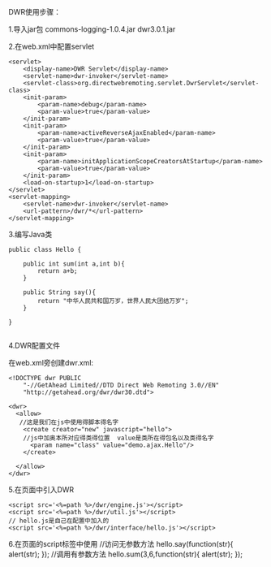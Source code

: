 DWR使用步骤：


1.导入jar包
commons-logging-1.0.4.jar
dwr3.0.1.jar


2.在web.xml中配置servlet
```aidl
<servlet>
	<display-name>DWR Servlet</display-name>
	<servlet-name>dwr-invoker</servlet-name>
	<servlet-class>org.directwebremoting.servlet.DwrServlet</servlet-class>
	<init-param>
		<param-name>debug</param-name>
		<param-value>true</param-value>
	</init-param>
	<init-param>
		<param-name>activeReverseAjaxEnabled</param-name>
		<param-value>true</param-value>
	</init-param>
	<init-param>
		<param-name>initApplicationScopeCreatorsAtStartup</param-name>
		<param-value>true</param-value>
	</init-param>
	<load-on-startup>1</load-on-startup>
</servlet>
<servlet-mapping>
	<servlet-name>dwr-invoker</servlet-name>
	<url-pattern>/dwr/*</url-pattern>
</servlet-mapping>
```


3.编写Java类
```aidl
public class Hello {
	
	public int sum(int a,int b){
		return a+b;
	}
	
	public String say(){
		return "中华人民共和国万岁，世界人民大团结万岁";
	}
	
}


```


4.DWR配置文件

在web.xml旁创建dwr.xml:
```
<!DOCTYPE dwr PUBLIC
    "-//GetAhead Limited//DTD Direct Web Remoting 3.0//EN"
    "http://getahead.org/dwr/dwr30.dtd">

<dwr>
  <allow>
   //这是我们在js中使用得脚本得名字
    <create creator="new" javascript="hello">
    //js中加奥本所对应得类得位置  value是类所在得包名以及类得名字
      <param name="class" value="demo.ajax.Hello"/>
    </create>
    
  </allow>
</dwr>
```


5.在页面中引入DWR
```aidl
<script src='<%=path %>/dwr/engine.js'></script>
<script src='<%=path %>/dwr/util.js'></script>
// hello.js是自己在配置中加入的
<script src='<%=path %>/dwr/interface/hello.js'></script>

```

6.在页面的script标签中使用
//访问无参数方法
hello.say(function(str){
		alert(str);
	});
//调用有参数方法
hello.sum(3,6,function(str){
			alert(str);
	});
